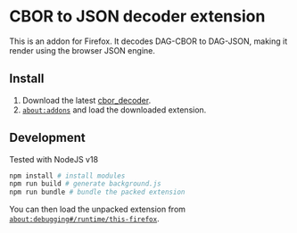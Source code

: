 # CBOR to JSON decoder extension

This is an addon for Firefox. It decodes DAG-CBOR to DAG-JSON, making it render using the browser JSON engine.

## Install

1. Download the latest [cbor_decoder](https://github.com/thibmeu/dagcbor-decoder-extension/releases).
2. [`about:addons`](about:addons) and load the downloaded extension.

## Development

Tested with NodeJS v18

```bash
npm install # install modules
npm run build # generate background.js
npm run bundle # bundle the packed extension
```

You can then load the unpacked extension from [`about:debugging#/runtime/this-firefox`](about:debugging#/runtime/this-firefox).
